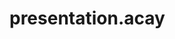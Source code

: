 # presentation.acay
<!DOCTYPE html>
<html>
<head>
	<meta charset="utf-8">
        <meta http-equiv= x-ua-compatible content= ie=edge>
        <meta name="viewport" content="width=device-width", initial-scale="1.0">
	<link rel="stylesheet" type="text/css" href="Home.css">
	<link rel="preconnect" href="https://fonts.googleapis.com">
	<link href="https://fonts.googleapis.com/css2?family=WindSong&display=swap" rel="stylesheet">
	<link href="https://fonts.googleapis.com/css2?family=Baloo+Chettan+2&display=swap" rel="stylesheet">
	<link rel="icon" href="https://www.oreca.com/wp-content/uploads/2017/04/acay-logo.png" type="image/icon type">
	<title>ACAY Mission Philippines Inc.,</title>
	<style>
		*
{
	margin: 0;
	padding: 0;

}
.banner{
	width: 100%;
	height: 100vh;
	background: url(jj.jpg);
	background-size: cover;
	background-position: center;
}

.navbar{
	width: 85%;
	margin: auto;
	padding: 35px 0;
	display: flex;
	align-items: center;
	justify-content: space-between;
}

.logo{
	width: 100px;
	cursor: pointer;
}

.navbar ul li{
	list-style: none;
	display: inline-block;
	margin: 0 20px;
	position: relative;
}

.navbar ul li a{
	text-decoration: none;
	color: rgb(0, 0, 0);
	text-transform: uppercase;
}

.navbar ul li::after{
	content: '';
	height: 3px;
	width: 0;
	background: black;
	position: absolute;
	left: 0;
	bottom: -10px;
	transition: 0.5s;
}

.navbar ul li:hover::after{
	width: 100%;
}

.content{
	width: 100%;
	position: absolute;
	top: 50%;
	transform: translateY(-50%);
	text-align: center;
	color: rgb(0, 0, 0);

}

.content h1{
	font-size: 100px;
	margin-top: 60px;
	font-family: 'WindSong', cursive;
}

.content p{
	font-size: 25px;
	margin: 30px auto;
	font-weight: 100;
	line-height: 25px;
	font-family: 'Baloo Chettan 2', cursive;
}


	</style>

</head>
<body>
	<div class="banner">
		<div class="navbar">
			<img src="acay-logo.png" class="logo">
			<ul>
				<li><a href="Home.html">Home</a></li>
				<li><a href="vmg.html">VMG</a></li>
				<li><a href="pedagogical.html">Pedagogical Approach</a></li>
				<li><a href="educere.html">Educere and Core Values</a></li>
				<li><a href="About.html">About</a></li>
			</ul>
		</div>

		<div class="content">
			<h1>Welcome!</h1>
			<p><strong>Good day to each and everyone!</strong> Welcome to my website presentation!</p>

		</div>
		
</body>
</html>
